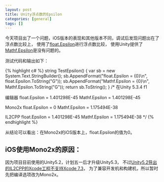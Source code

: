 ```yaml
---
layout: post
title: Unity浮点数的Epsilon
categories: [general]
tags: []
---
```


今天项目出了一个问题，iOS版本的表现和其他版本不同，调试后发现问题出在了浮点数比较上，
使用了[float.Epsilon](https://msdn.microsoft.com/en-us/library/system.single.epsilon(v=vs.110).aspx)进行浮点数比较，
使用Unity提供了[Mathf.Epsilon](http://docs.unity3d.com/ScriptReference/Mathf.Epsilon.html)是没有问题的。

测试代码和输出如下：

{% highlight c# %}
string TestEpsilon()
{
    var sb = new System.Text.StringBuilder();
    sb.AppendFormat("float.Epsilon = {0}\n", float.Epsilon.ToString("G"));
    sb.AppendFormat("Mathf.Epsilon = {0}\n", Mathf.Epsilon.ToString("G"));
    return sb.ToString();
}
/*
在Unity 5.3.4 f1 

编辑器
float.Epsilon = 1.401298E-45
Mathf.Epsilon = 1.401298E-45

Mono2x
float.Epsilon = 0
Mathf.Epsilon = 1.175494E-38

IL2CPP
float.Epsilon = 1.401298E-45
Mathf.Epsilon = 1.175494E-38
*/
{% endhighlight %}

从结论可以看出：在Mono2x的iOS版本上，float.Epsilon的值为0。

## iOS使用Mono2x的原因：

因为项目目前使用的Unity5.2，计划五一后才升级Unity5.3，
不过[Unity5.2导出的IL2CPP的Xcode工程不支持Xcode 7.3](http://forum.unity3d.com/threads/error-unknown-type-name-__declspec-after-xcode-7-3-upgrade.393128/)，
为了兼容开发机和构建机，所以暂时先把编译选项改为Mono2x。